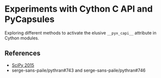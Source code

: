 # Experiments with Cython C API and PyCapsules

Exploring different methods to activate the elusive `__pyx_capi__` attribute in
Cython modules.

## References
 * [SciPy 2015](https://github.com/scipy-conference/scipy_proceedings_2015/blob/master/papers/ian_henriksen/cython_blas_lapack_api.rst)
 * serge-sans-paile/pythran#743 and serge-sans-paile/pythran#746
